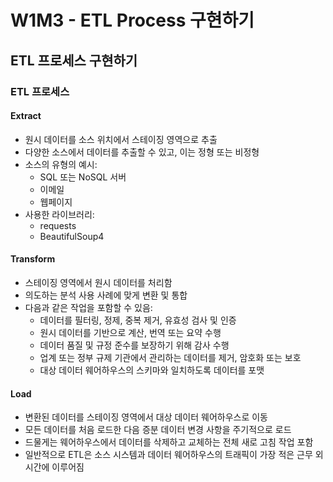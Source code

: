 # W1M3 - ETL Process 구현하기

## ETL 프로세스 구현하기

### ETL 프로세스
#### Extract
- 원시 데이터를 소스 위치에서 스테이징 영역으로 추출
- 다양한 소스에서 데이터를 추출할 수 있고, 이는 정형 또는 비정형
- 소스의 유형의 예시:
    - SQL 또는 NoSQL 서버
    - 이메일
    - 웹페이지
- 사용한 라이브러리:
    - requests
    - BeautifulSoup4

#### Transform
- 스테이징 영역에서 원시 데이터를 처리함
- 의도하는 분석 사용 사례에 맞게 변환 및 통합
- 다음과 같은 작업을 포함할 수 있음:
    - 데이터를 필터링, 정제, 중복 제거, 유효성 검사 및 인증
    - 원시 데이터를 기반으로 계산, 번역 또는 요약 수행
    - 데이터 품질 및 규정 준수를 보장하기 위해 감사 수행
    - 업계 또는 정부 규제 기관에서 관리하는 데이터를 제거, 암호화 또는 보호
    - 대상 데이터 웨어하우스의 스키마와 일치하도록 데이터를 포맷

#### Load
- 변환된 데이터를 스테이징 영역에서 대상 데이터 웨어하우스로 이동
- 모든 데이터를 처음 로드한 다음 증분 데이터 변경 사항을 주기적으로 로드
- 드물게는 웨어하우스에서 데이터를 삭제하고 교체하는 전체 새로 고침 작업 포함
- 일반적으로 ETL은 소스 시스템과 데이터 웨어하우스의 트래픽이 가장 적은 근무 외 시간에 이루어짐